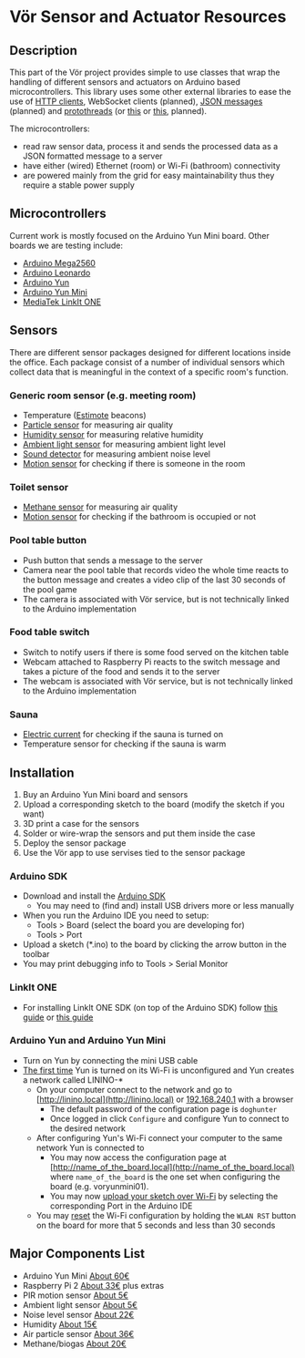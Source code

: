 # Vör Sensor and Actuator Resources

## Description
This part of the Vör project provides simple to use classes that wrap the handling of different sensors and actuators on Arduino based microcontrollers. This library uses some other external libraries to ease the use of [HTTP clients](https://github.com/amcewen/HttpClient), WebSocket clients (planned), [JSON messages](https://github.com/bblanchon/ArduinoJson) (planned) and [protothreads](https://github.com/ivanseidel/ArduinoThread) (or [this](http://dunkels.com/adam/pt/) or [this](http://playground.arduino.cc/Code/TimedAction), planned).

The microcontrollers:
- read raw sensor data, process it and sends the processed data as a JSON formatted message to a server
- have either (wired) Ethernet (room) or Wi-Fi (bathroom) connectivity
- are powered mainly from the grid for easy maintainability thus they require a stable power supply

## Microcontrollers

Current work is mostly focused on the Arduino Yun Mini board. Other boards we are testing include:

- [Arduino Mega2560](http://www.arduino.org/products/boards/4-arduino-boards/arduino-mega-2560)
- [Arduino Leonardo](http://www.arduino.org/products/boards/4-arduino-boards/arduino-leonardo)
- [Arduino Yun](http://www.arduino.org/products/boards/4-arduino-boards/arduino-yun)
- [Arduino Yun Mini](http://www.arduino.org/products/boards/4-arduino-boards/arduino-yun-mini)
- [MediaTek LinkIt ONE](http://www.seeedstudio.com/wiki/LinkIt_ONE)

## Sensors
There are different sensor packages designed for different locations inside the office. Each package consist of a number of individual sensors which collect data that is meaningful in the context of a specific room's function.

### Generic room sensor (e.g. meeting room)
- Temperature ([Estimote](http://estimote.com/) beacons)
- [Particle sensor](https://www.sparkfun.com/products/9689) for measuring air quality
- [Humidity sensor](https://www.sparkfun.com/products/9569) for measuring relative humidity
- [Ambient light sensor](https://www.sparkfun.com/products/8688) for measuring ambient light level
- [Sound detector](https://www.sparkfun.com/products/12642) for measuring ambient noise level
- [Motion sensor](https://www.sparkfun.com/products/13285) for checking if there is someone in the room

### Toilet sensor
- [Methane sensor](https://www.sparkfun.com/products/9404) for measuring air quality
- [Motion sensor](https://www.sparkfun.com/products/13285) for checking if the bathroom is occupied or not

### Pool table button
- Push button that sends a message to the server
- Camera near the pool table that records video the whole time reacts to the button message and creates a video clip of the last 30 seconds of the pool game
- The camera is associated with Vör service, but is not technically linked to the Arduino implementation

### Food table switch
- Switch to notify users if there is some food served on the kitchen table
- Webcam attached to Raspberry Pi reacts to the switch message and takes a picture of the food and sends it to the server
- The webcam is associated with Vör service, but is not technically linked to the Arduino implementation

### Sauna
- [Electric current](https://www.sparkfun.com/products/11005) for checking if the sauna is turned on
- Temperature sensor for checking if the sauna is warm

## Installation
1. Buy an Arduino Yun Mini board and sensors
2. Upload a corresponding sketch to the board (modify the sketch if you want)
3. 3D print a case for the sensors
4. Solder or wire-wrap the sensors and put them inside the case
5. Deploy the sensor package
6. Use the Vör app to use servises tied to the sensor package

### Arduino SDK
- Download and install the [Arduino SDK](https://www.arduino.cc/en/Main/Software)
    - You may need to (find and) install USB drivers more or less manually
- When you run the Arduino IDE you need to setup:
    - Tools > Board (select the board you are developing for)
    - Tools > Port
- Upload a sketch (*.ino) to the board by clicking the arrow button in the toolbar
- You may print debugging info to Tools > Serial Monitor

### LinkIt ONE
- For installing LinkIt ONE SDK (on top of the Arduino SDK) follow [this guide](http://www.seeedstudio.com/wiki/LinkIt_ONE) or [this guide](http://labs.mediatek.com/forums/posts/list/559.page)

### Arduino Yun and Arduino Yun Mini
- Turn on Yun by connecting the mini USB cable
- [The first time](https://www.arduino.cc/en/Guide/ArduinoYun#toc14) Yun is turned on its Wi-Fi is unconfigured and Yun creates a network called LININO-*
    - On your computer connect to the network and go to [http://linino.local](http://linino.local) or [192.168.240.1](192.168.240.1) with a browser
        - The default password of the configuration page is ```doghunter```
        - Once logged in click ```Configure``` and configure Yun to connect to the desired network
    - After configuring Yun's Wi-Fi connect your computer to the same network Yun is connected to
        - You may now access the configuration page at [http://name_of_the_board.local](http://name_of_the_board.local) where ```name_of_the_board``` is the one set when configuring the board (e.g. voryunmini01).
        - You may now [upload your sketch over Wi-Fi](https://www.arduino.cc/en/Guide/ArduinoYun#toc15) by selecting the corresponding Port in the Arduino IDE
    - You may [reset](https://www.arduino.cc/en/Guide/ArduinoYun#toc6) the Wi-Fi configuration by holding the ```WLAN RST``` button on the board for more that 5 seconds and less than 30 seconds

## Major Components List
* Arduino Yun Mini [About 60€](http://de.rs-online.com/web/p/entwicklungskits-prozessor-mikrocontroller/8659007/)
* Raspberry Pi 2 [About 33€](http://de.rs-online.com/web/p/entwicklungskits-prozessor-mikrocontroller/8326274/) plus extras
* PIR motion sensor [About 5€](https://www.sparkfun.com/products/13285)
* Ambient light sensor [About 5€](https://www.sparkfun.com/products/8688)
* Noise level sensor [About 22€](https://www.sparkfun.com/products/12642)
* Humidity [About 15€](https://www.sparkfun.com/products/9569)
* Air particle sensor [About 36€](https://www.sparkfun.com/products/9689)
* Methane/biogas [About 20€](https://www.sparkfun.com/products/9404)
